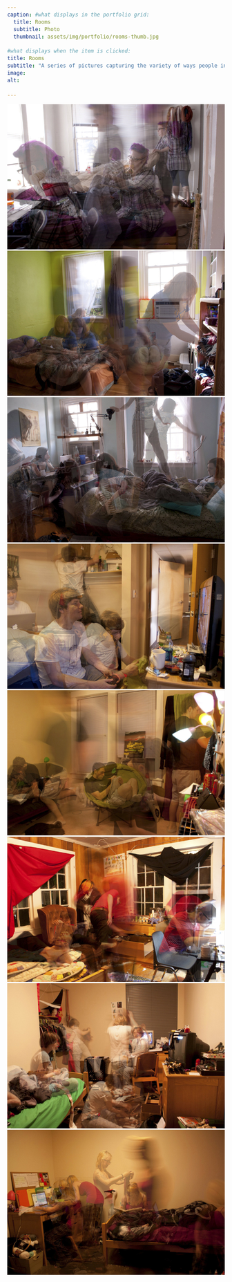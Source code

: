 ```yaml
---
caption: #what displays in the portfolio grid:
  title: Rooms
  subtitle: Photo
  thumbnail: assets/img/portfolio/rooms-thumb.jpg
  
#what displays when the item is clicked:
title: Rooms
subtitle: "A series of pictures capturing the variety of ways people interact with their rooms."
image: 
alt: 

---
```

<div class="row">
    <div class="col-lg-12 text-center">
        <img class="img-fluid d-block mx-auto" src="assets/img/portfolio/rooms/1.jpg">
        <img class="img-fluid d-block mx-auto" src="assets/img/portfolio/rooms/2.jpg">
        <img class="img-fluid d-block mx-auto" src="assets/img/portfolio/rooms/3.jpg">
        <img class="img-fluid d-block mx-auto" src="assets/img/portfolio/rooms/4.jpg">
        <img class="img-fluid d-block mx-auto" src="assets/img/portfolio/rooms/5.jpg">
        <img class="img-fluid d-block mx-auto" src="assets/img/portfolio/rooms/6.jpg">
        <img class="img-fluid d-block mx-auto" src="assets/img/portfolio/rooms/7.jpg">
        <img class="img-fluid d-block mx-auto" src="assets/img/portfolio/rooms/8.jpg">
    </div>
</div>
<br />
